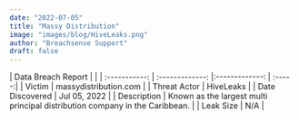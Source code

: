 ```yaml
---
date: "2022-07-05"
title: "Massy Distribution"
image: "images/blog/HiveLeaks.png"
author: "Breachsense Support"
draft: false
---
```


| Data Breach Report           |              | 
| :-----------: | :-------------:     |:-------------:    | :-----:|
| Victim      | massydistribution.com      | 
| Threat Actor      | HiveLeaks      | 
| Date Discovered      | Jul 05, 2022      | 
| Description      | Known as the largest multi principal distribution company in the Caribbean.      | 
| Leak Size      | N/A      | 

